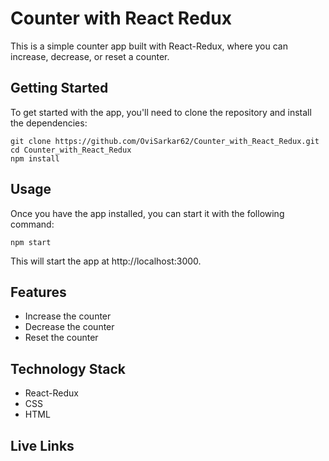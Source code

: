 # Counter with React Redux

This is a simple counter app built with React-Redux, where you can increase, decrease, or reset a counter.

## Getting Started

To get started with the app, you'll need to clone the repository and install the dependencies:

    git clone https://github.com/OviSarkar62/Counter_with_React_Redux.git
    cd Counter_with_React_Redux
    npm install

## Usage

Once you have the app installed, you can start it with the following command:

    npm start
       
This will start the app at http://localhost:3000.

## Features

- Increase the counter
- Decrease the counter
- Reset the counter

## Technology Stack

- React-Redux
- CSS
- HTML

## Live Links
